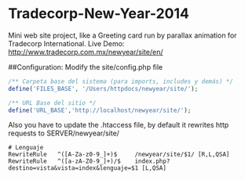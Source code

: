 Tradecorp-New-Year-2014
=======================

Mini web site project, like a Greeting card run by parallax animation for Tradecorp International.
Live Demo: http://www.tradecorp.com.mx/newyear/site/en/ 

##Configuration:
Modify the site/config.php file

```php
/** Carpeta base del sistema (para imports, includes y demás) */
define('FILES_BASE', '/Users/httpdocs/newyear/site/');

/** URL Base del sitio */
define('URL_BASE','http://localhost/newyear/site/');
```

Also you have to update the .htaccess file, by default it rewrites http requests to SERVER/newyear/site/

```ApacheConf
# Lenguaje
RewriteRule   ^([A-Za-z0-9_]+)$     /newyear/site/$1/ [R,L,QSA] 
RewriteRule   ^([a-zA-Z0-9_]+)/$    index.php?destino=vista&vista=index&lenguaje=$1 [L,QSA]
```

